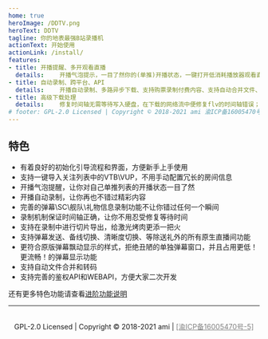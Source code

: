 ```yaml
---
home: true
heroImage: /DDTV.png
heroText: DDTV
tagline: 你的地表最强B站录播机
actionText: 开始使用
actionLink: /install/
features:
- title: 开播提醒、多开观看直播
  details: 　　开播气泡提示，一目了然你的(单推)开播状态，一键打开低消耗播放器观看直播；全功能支持一键导入阿B关注V列表低消耗、多窗口随意排列、每路单独调整音量
- title: 自动录制、跨平台、API
  details: 　　开播自动录制、多路异步下载、支持购票录制付费内容、支持自动合并文件、自动修复时间轴、自动转码、自动封装；支持Windows、MacOS、linux跨平台部署，有着完善的API接口可供二次开发
- title: 高级下载处理
  details: 　　修复时间轴无需等待写入硬盘，在下载的网络流中便修复flv的时间轴错误；并且支持录制中进行切片导出功能，给激光烤肉更添一把火
# footer: GPL-2.0 Licensed | Copyright © 2018-2021 ami 渝ICP备16005470号-5
---
```


特色
---
* 有着良好的初始化引导流程和界面，方便新手上手使用
* 支持一键导入关注列表中的VTB\VUP，不用手动配置冗长的房间信息
* 开播气泡提醒，让你对自己单推列表的开播状态一目了然
* 开播自动录制，让你再也不错过精彩内容
* 完善的弹幕\SC\舰队\礼物信息录制功能不让你错过任何一个瞬间
* 录制机制保证时间轴正确，让你不用忍受修复等待时间
* 支持在录制中进行切片导出，给激光烤肉更添一把火
* 支持弹幕发送、备线切换、清晰度切换、等除送礼外的所有原生直播间功能
* 更符合原版弹幕飘动显示的样式，拒绝丑陋的单独弹幕窗口，并且占用更低！更流畅！的弹幕显示功能
* 支持自动文件合并和转码
* 支持完善的鉴权API和WEBAPI，方便大家二次开发

还有更多特色功能请查看[进阶功能说明](AdvancedFeatures)
  
---
<br/>  
  
<center>GPL-2.0 Licensed | Copyright © 2018-2021 ami  | <a href="http://www.beian.gov.cn/" style="color:Gray">[渝ICP备16005470号-5]</a></center>  
  
